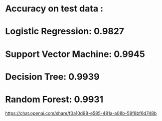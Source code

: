 #  Accuracy on test data :

#  Logistic Regression:         0.9827
#  Support Vector Machine:      0.9945
#  Decision Tree:               0.9939
#  Random Forest:               0.9931

https://chat.openai.com/share/f0a10d98-e585-481a-a08b-59f8bf6d748b
